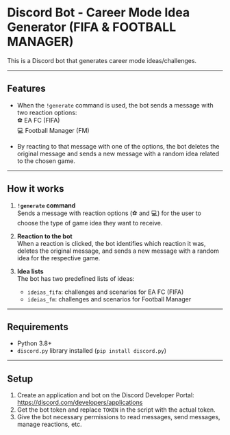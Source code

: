 # Discord Bot - Career Mode Idea Generator (FIFA & FOOTBALL MANAGER)

This is a Discord bot that generates career mode ideas/challenges.

---

## Features

- When the `!generate` command is used, the bot sends a message with two reaction options:  
  ⚽️ EA FC (FIFA)  
  💻 Football Manager (FM)

- By reacting to that message with one of the options, the bot deletes the original message and sends a new message with a random idea related to the chosen game.

---

## How it works

1. **`!generate` command**  
   Sends a message with reaction options (⚽️ and 💻) for the user to choose the type of game idea they want to receive.

2. **Reaction to the bot**  
   When a reaction is clicked, the bot identifies which reaction it was, deletes the original message, and sends a new message with a random idea for the respective game.

3. **Idea lists**  
   The bot has two predefined lists of ideas:  
   - `ideias_fifa`: challenges and scenarios for EA FC (FIFA)  
   - `ideias_fm`: challenges and scenarios for Football Manager

---

## Requirements

- Python 3.8+  
- `discord.py` library installed (`pip install discord.py`)

---

## Setup

1. Create an application and bot on the Discord Developer Portal: https://discord.com/developers/applications  
2. Get the bot token and replace `TOKEN` in the script with the actual token.  
3. Give the bot necessary permissions to read messages, send messages, manage reactions, etc.
